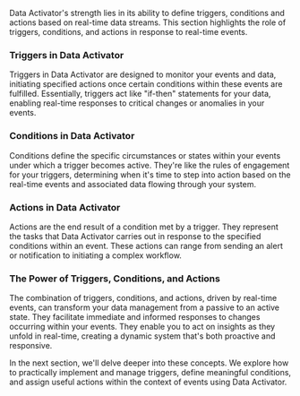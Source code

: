 

Data Activator's strength lies in its ability to define triggers, conditions and actions based on real-time data streams. This section highlights the role of triggers, conditions, and actions in response to real-time events.

### Triggers in Data Activator

Triggers in Data Activator are designed to monitor your events and data, initiating specified actions once certain conditions within these events are fulfilled. Essentially, triggers act like "if-then" statements for your data, enabling real-time responses to critical changes or anomalies in your events.

### Conditions in Data Activator

Conditions define the specific circumstances or states within your events under which a trigger becomes active. They're like the rules of engagement for your triggers, determining when it's time to step into action based on the real-time events and associated data flowing through your system.

### Actions in Data Activator

Actions are the end result of a condition met by a trigger. They represent the tasks that Data Activator carries out in response to the specified conditions within an event. These actions can range from sending an alert or notification to initiating a complex workflow.

### The Power of Triggers, Conditions, and Actions

The combination of triggers, conditions, and actions, driven by real-time events, can transform your data management from a passive to an active state. They facilitate immediate and informed responses to changes occurring within your events. They enable you to act on insights as they unfold in real-time, creating a dynamic system that's both proactive and responsive.

In the next section, we'll delve deeper into these concepts. We explore how to practically implement and manage triggers, define meaningful conditions, and assign useful actions within the context of events using Data Activator.